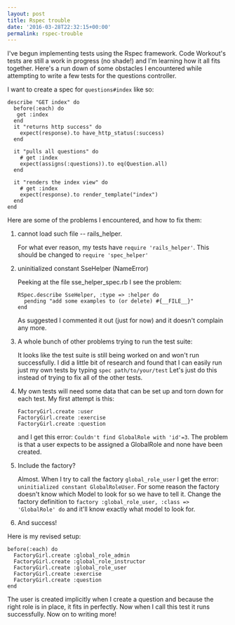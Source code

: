 ```yaml
---
layout: post
title: Rspec trouble
date: '2016-03-28T22:32:15+00:00'
permalink: rspec-trouble
---
```

I've begun implementing tests using the Rspec framework. Code Workout's tests are still a work in progress (no shade!) and I'm learning how it all fits together. Here's a run down of some obstacles I encountered while attempting to write a few tests for the questions controller.

I want to create a spec for `questions#index` like so:


    describe "GET index" do
      before(:each) do
       get :index
      end
      it "returns http success" do
        expect(response).to have_http_status(:success)
      end

      it "pulls all questions" do
        # get :index
        expect(assigns(:questions)).to eq(Question.all)
      end

      it "renders the index view" do
        # get :index
        expect(response).to render_template("index")
      end
    end

Here are some of the problems I encountered, and how to fix them:

 1. cannot load such file -- rails_helper.

    For what ever reason, my tests have `require 'rails_helper'`. This should be changed to `require 'spec_helper'`

 2. uninitialized constant SseHelper (NameError)

    Peeking at the file sse_helper_spec.rb I see the problem:

        RSpec.describe SseHelper, :type => :helper do
          pending "add some examples to (or delete) #{__FILE__}"
        end
    As suggested I commented it out (just for now) and it doesn't complain any more.

 3. A whole bunch of other problems trying to run the test suite:

    It looks like the test suite is still being worked on and won't run successfully. I did a little bit of research and found that I can easily run just my own tests by typing `spec path/to/your/test` Let's just do this instead of trying to fix all of the other tests. 

 4. My own tests will need some data that can be set up and torn down for each test. My first attempt is this:

        FactoryGirl.create :user
        FactoryGirl.create :exercise
        FactoryGirl.create :question

    and I get this error: `Couldn't find GlobalRole with 'id'=3`. The problem is that a user expects to be assigned a GlobalRole and none have been created.

 5. Include the factory?

    Almost. When I try to call the factory `global_role_user` I get the error: `uninitialized constant GlobalRoleUser`. For some reason the factory doesn't know which Model to look for so we have to tell it. Change the factory definition to `factory :global_role_user, :class => 'GlobalRole' do` and it'll know exactly what model to look for.

 6. And success!

Here is my revised setup:

    before(:each) do
      FactoryGirl.create :global_role_admin
      FactoryGirl.create :global_role_instructor
      FactoryGirl.create :global_role_user
      FactoryGirl.create :exercise
      FactoryGirl.create :question
    end

The user is created implicitly when I create a question and because the right role is in place, it fits in perfectly. Now when I call this test it runs successfully. Now on to writing more!
